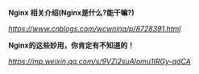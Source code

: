 **Nginx 相关介绍(Nginx是什么?能干嘛?)**

*https://www.cnblogs.com/wcwnina/p/8728391.html*



**Nginx的这些妙用，你肯定有不知道的！**

*https://mp.weixin.qq.com/s/9VZi2suAlomu1IRGy-qdCA*

